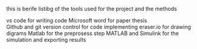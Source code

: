 this is berife listibg of the tools used for the project and the methods 

vs code for writing code
Microsoft word for paper thesis  
Github and git version control for code implementing
eraser.io for drawing digrams 
Matlab for the preprosess step
   MATLAB and Simulink for the simulation and exporting results 
